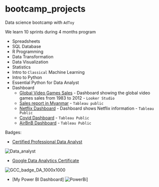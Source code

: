 # bootcamp_projects
Data science bootcamp with `AdToy`

We learn 10 sprints during 4 months program

- Spreadsheets
- SQL Database
- R Programming
- Data Transformation
- Data Visualization
- Statistics
- Intro to `Classical` Machine Learning
- Intro to Python
- Essential Python for Data Analyst
- Dashboard
    - [Global Video Games Sales](https://datastudio.google.com/u/0/reporting/b787791b-7abf-40b4-b45b-948a5fa96586/page/qSFDD) - Dashboard showing the global video games sales from 1983 to 2012 - `Looker Studio`
    - [Sales report in Myanmar](https://public.tableau.com/app/profile/rajat.chawla/viz/SalesDashboard_16744227941030/SalesDashboard) - `Tableau public`
    - [Netflix Dashboard](https://public.tableau.com/app/profile/rajat.chawla/viz/Netflixdashboard_16744002623450/Netflix) - Dashboard shows Netflix information - `Tableau Public `
    - [Covid Dashboard](https://public.tableau.com/app/profile/rajat.chawla/viz/CovidDashboard_16740639927440/Dashboard1#1) - `Tableau Public`
    - [AirBnB Dashboard](https://public.tableau.com/app/profile/rajat.chawla/viz/AirBnBFullProject_16732356536090/Dashboard1) - `Tableau Public`

Badges:
- [Certified Professional Data Analyst](https://badgr.com/backpack/badges/63c92469f2a88028c26e1f17)

![Data_analyst](https://user-images.githubusercontent.com/104781784/214042038-7eb64d1b-c59a-4f63-b3ae-1fcc969f8d72.png)


- [Google Data Analytics Certificate](https://www.credly.com/users/rajat-chawla.4c47ff5d)

![GCC_badge_DA_1000x1000](https://user-images.githubusercontent.com/104781784/214042188-0dfab77f-c705-4adc-802d-b8533bd051e1.png)

- [My Power BI Dashboard]
![PowerBi](https://user-images.githubusercontent.com/104781784/215337264-a90025e9-f807-4139-a342-c37a4a29afd8.PNG)]

